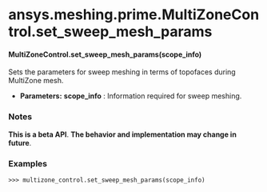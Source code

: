 # ansys.meshing.prime.MultiZoneControl.set_sweep_mesh_params

<a id="ansys.meshing.prime.MultiZoneControl.set_sweep_mesh_params"></a>

#### MultiZoneControl.set_sweep_mesh_params(scope_info)

Sets the parameters for sweep meshing in terms of topofaces during MultiZone mesh.

* **Parameters:**
  **scope_info**
  : Information required for sweep meshing.

### Notes

**This is a beta API**. **The behavior and implementation may change in future**.

### Examples

```pycon
>>> multizone_control.set_sweep_mesh_params(scope_info)
```

<!-- !! processed by numpydoc !! -->
